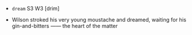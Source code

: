- `dream` S3 W3 [drim]



-  Wilson stroked his very young moustache and dreamed, waiting for his gin-and-bitters —— the heart of the matter